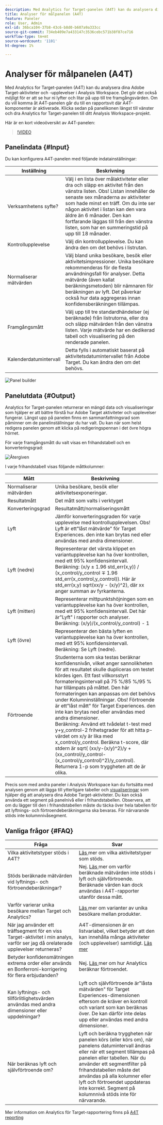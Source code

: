 ```yaml
---
description: Med Analytics for Target-panelen (A4T) kan du analysera dina Adobe Target-aktiviteter och -upplevelser i Analysis Workspace.
title: Analyser för målpanelen (A4T)
feature: Paneler
role: User, Admin
exl-id: 36bca104-37b8-43c6-b8d0-b607a9a333cc
source-git-commit: 734eb409e7a433147c3536cebc571b38f87ce716
workflow-type: tm+mt
source-wordcount: '1101'
ht-degree: 1%

---
```


# Analyser för målpanelen (A4T)

Med Analytics for Target-panelen (A4T) kan du analysera dina Adobe Target-aktiviteter och -upplevelser i Analysis Workspace. Det gör det också möjligt för er att se hur ni lyfter och litar på upp till tre framgångsvärden. Om du vill komma åt A4T-panelen går du till en rapportsvit där A4T-komponenter är aktiverade. Klicka sedan på panelikonen längst till vänster och dra Analytics for Target-panelen till ditt Analysis Workspace-projekt.

Här är en kort videoöversikt av A4T-panelen:

>[!VIDEO](https://video.tv.adobe.com/v/37247/?quality=12)

## Panelindata {#Input}

Du kan konfigurera A4T-panelen med följande indatainställningar:

| Inställning | Beskrivning |
|---|---|
| Verksamhetens syfte? | Välj i en lista över målaktiviteter eller dra och släpp en aktivitet från den vänstra listen. Obs! Listan innehåller de senaste sex månaderna av aktiviteter som hade minst en träff. Om du inte ser någon aktivitet i listan kan den vara äldre än 6 månader. Den kan fortfarande läggas till från den vänstra listen, som har en summeringstid på upp till 18 månader. |
| Kontrollupplevelse | Välj din kontrollupplevelse. Du kan ändra den om det behövs i listrutan. |
| Normaliserar mätvärden | Välj bland unika besökare, besök eller aktivitetsimpressioner. Unika besökare rekommenderas för de flesta användningsfall för analyser. Detta mätvärde (även kallat beräkningsmetoden) blir nämnaren för beräkningen av lyft. Det påverkar också hur data aggregeras innan konfidensberäkningen tillämpas. |
| Framgångsmått | Välj upp till tre standardhändelser (ej beräknade) från listrutorna, eller dra och släpp mätvärden från den vänstra listen. Varje mätvärde har en dedikerad tabell och visualisering på den renderade panelen. |
| Kalenderdatumintervall | Detta fylls i automatiskt baserat på aktivitetsdatumintervallet från Adobe Target. Du kan ändra den om det behövs. |

![Panel builder](assets/a4t-panel-builder2.png)

## Panelutdata {#Output}

Analytics for Target-panelen returnerar en mängd data och visualiseringar som hjälper er att bättre förstå hur Adobe Target aktiviteter och upplevelser fungerar. Längst upp på panelen finns en sammanfattningsrad som påminner om de panelinställningar du har valt. Du kan när som helst redigera panelen genom att klicka på redigeringspennan i det övre högra hörnet.

För varje framgångsmått du valt visas en frihandstabell och en konverteringsgrad:

![Återgiven](assets/a4t-rendered.png)


I varje frihandstabell visas följande måttkolumner:

| Mått | Beskrivning |
|---|---|
| Normaliserar mätvärden | Unika besökare, besök eller aktivitetsexponeringar. |
| Resultatmått | Det mått som valts i verktyget |
| Konverteringsgrad | Resultatmått/normaliseringsmått |
| Lyft | Jämför konverteringsgraden för varje upplevelse med kontrollupplevelsen. Obs! Lyft är ett&quot;låst mätvärde&quot; för Target Experiences. den inte kan brytas ned eller användas med andra dimensioner. |
| Lyft (nedre) | Representerar det värsta klippet en variantupplevelse kan ha över kontrollen, med ett 95% konfidensintervall.<br>Beräkning: (x/y ± 1.96 std_err(x,y)) / (x_control/y_control ∓ 1.96 std_err(x_control,y_control)). Här är std_err(x,y) sqrt(xx/y - (x/y)^2), där xx anger summan av fyrkanterna. |
| Lyft (mitten) | Representerar mittpunktshöjningen som en variantupplevelse kan ha över kontrollen, med ett 95% konfidensintervall. Det här är&quot;Lyft&quot; i rapporter och analyser.<br>Beräkning: (x/y)/(x_control/y_control) - 1 |
| Lyft (övre) | Representerar den bästa lyften en variantupplevelse kan ha över kontrollen, med ett 95% konfidensintervall.<br>Beräkning: Se Lyft (nedre). |
| Förtroende | Studenterna som ska testas beräknar konfidensnivån, vilket anger sannolikheten för att resultatet skulle dupliceras om testet kördes igen. Ett fast villkorsstyrt formateringsintervall på 75 %/85 %/95 % har tillämpats på måttet. Den här formateringen kan anpassas om det behövs under Kolumninställningar. Obs! Förtroende är ett&quot;låst mått&quot; för Target Experiences. den inte kan brytas ned eller användas med andra dimensioner.<br>Beräkning: Använd ett tvådelat t-test med y+y_control-2 frihetsgrader för att hitta p-värdet om x/y är lika med x_control/y_control. Beräkna t-score, där stdern är sqrt( (xx/y-(x/y)^2)/y + (xx_control/y_control-(x_control/y_control)^2)/y_control). Returnera 1-p som tryggheten att de är olika. |

Precis som med andra paneler i Analysis Workspace kan du fortsätta med analysen genom att lägga till ytterligare tabeller och [visualiseringar](https://experienceleague.adobe.com/docs/analytics/analyze/analysis-workspace/visualizations/freeform-analysis-visualizations.html) som hjälper dig att analysera dina Adobe Target-aktiviteter. Du kan också använda ett segment på panelnivå eller i frihandstabellen. Observera, att om du lägger till den i frihandstabellen måste du täcka över hela tabellen för att lyftnings- och förtroendeberäkningarna ska bevaras. För närvarande stöds inte kolumnnivåsegment.

## Vanliga frågor {#FAQ}

| Fråga | Svar |
|---|---|
| Vilka aktivitetstyper stöds i A4T? | [Läs ](https://experienceleague.adobe.com/docs/target/using/integrate/a4t/a4t-faq/a4t-faq-activity-setup.html) mer om vilka aktivitetstyper som stöds. |
| Stöds beräknade mätvärden vid lyftnings- och förtroendeberäkningar? | Nej. [Läs ](https://experienceleague.adobe.com/docs/target/using/integrate/a4t/a4t-faq/a4t-faq-lift-and-confidence.html) mer om varför beräknade mätvärden inte stöds i lyft och självförtroende. Beräknade värden kan dock användas i A4T-rapporter utanför dessa mått. |
| Varför varierar unika besökare mellan Target och Analytics? | [Läs ](https://experienceleague.adobe.com/docs/target/using/integrate/a4t/a4t-faq/a4t-faq-viewing-reports.html) mer om varianter av unika besökare mellan produkter. |
| När jag använder ett träffsegment för en viss Target-aktivitet i min analys, varför ser jag då orelaterade upplevelser returneras? | A4T-dimensionen är en listvariabel, vilket betyder att den kan innehålla många aktiviteter (och upplevelser) samtidigt. [Läs mer](https://experienceleague.adobe.com/docs/target/using/integrate/a4t/a4t-faq/a4t-faq-viewing-reports.html) |
| Betyder konfidensmätningen extrema order eller används en Bonferroni-korrigering för flera erbjudanden? | Nej. [Läs ](https://experienceleague.adobe.com/docs/target/using/integrate/a4t/a4t-faq/a4t-faq-lift-and-confidence.html) mer om hur Analytics beräknar förtroendet. |
| Kan lyftnings- och tillförlitlighetsvärden användas med andra dimensioner eller uppdelningar? | Lyft och självförtroende är&quot;låsta mätvärden&quot; för Target Experiences-dimensionen eftersom de kräver en kontroll och variant som kan beräknas över. De kan därför inte delas upp eller användas med andra dimensioner. |
| När beräknas lyft och självförtroende om? | Lyft och beräkna tryggheten när panelen körs (eller körs om), när panelens datumintervall ändras eller när ett segment tillämpas på panelen eller tabellen. När du använder ett segmentfilter på frihandstabellen måste det användas på alla kolumner eller lyft och förtroendet uppdateras inte korrekt. Segment på kolumnnivå stöds inte för närvarande. |

Mer information om Analytics för Target-rapportering finns på [A4T reporting](https://experienceleague.adobe.com/docs/target/using/integrate/a4t/reporting.html)
